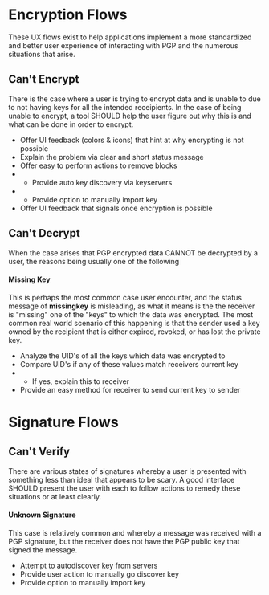 Encryption Flows
================

These UX flows exist to help applications implement a more standardized and better user experience of interacting with PGP and the numerous situations that arise.

## Can't Encrypt

There is the case where a user is trying to encrypt data and is unable to due to not having keys for all the intended receipients. In the case of being unable to encrypt, a tool SHOULD help the user figure out why this is and what can be done in order to encrypt.

* Offer UI feedback (colors & icons) that hint at why encrypting is not possible
* Explain the problem via clear and short status message
* Offer easy to perform actions to remove blocks
* * Provide auto key discovery via keyservers
* * Provide option to manually import key
* Offer UI feedback that signals once encryption is possible


## Can't Decrypt

When the case arises that PGP encrypted data CANNOT be decrypted by a user, the reasons being usually one of the following

#### Missing Key

This is perhaps the most common case user encounter, and the status message of **missingkey** is misleading, as what it means is the the receiver is "missing" one of the "keys" to which the data was encrypted. The most common real world scenario of this happening is that the sender used a key owned by the recipient that is either expired, revoked, or has lost the private key.

* Analyze the UID's of all the keys which data was encrypted to
* Compare UID's if any of these values match receivers current key
* * If yes, explain this to receiver
* Provide an easy method for receiver to send current key to sender


Signature Flows
===============

## Can't Verify

There are various states of signatures whereby a user is presented with something less than ideal that appears to be scary. A good interface SHOULD present the user with each to follow actions to remedy these situations or at least clearly.

#### Unknown Signature

This case is relatively common and whereby a message was received with a PGP signature, but the receiver does not have the PGP public key that signed the message.

* Attempt to autodiscover key from servers
* Provide user action to manually go discover key
* Provide option to manually import key
